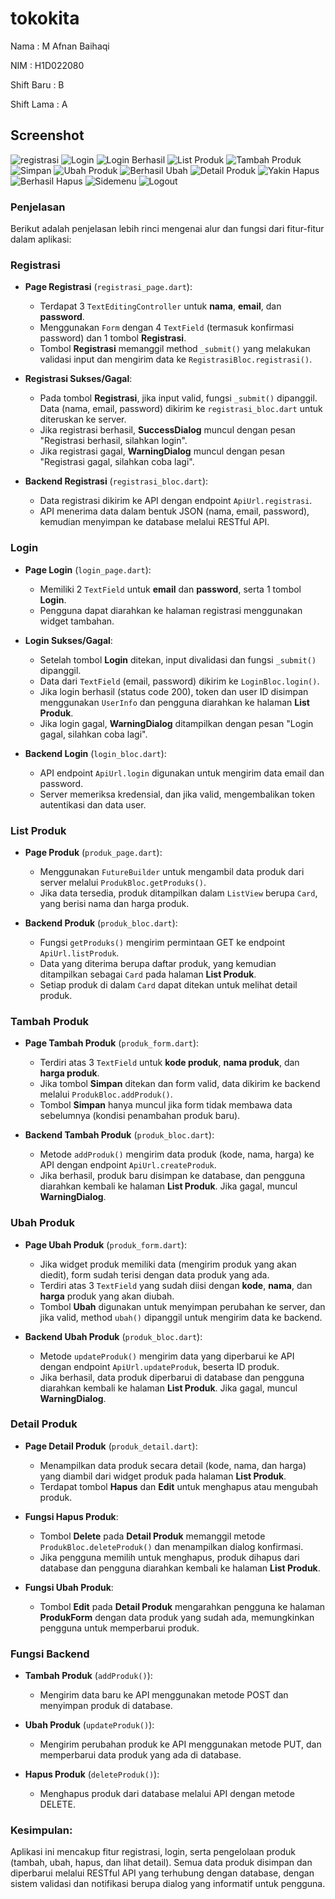 # tokokita

Nama    : M Afnan Baihaqi

NIM     : H1D022080

Shift Baru : B

Shift Lama : A

## Screenshot


![registrasi](registrasiberhasil.jpg)
![Login](loginui.jpg)
![Login Berhasil](loginberhasil.jpg)
![List Produk](listproduk.jpg)
![Tambah Produk](tambahproduk.jpg)
![Simpan](datasimpanjpg)
![Ubah Produk](ubahproduk.jpg)
![Berhasil Ubah](berhasildiubah.jpg)
![Detail Produk](detailproduk.jpg)
![Yakin Hapus](yakinhapus.jpg)
![Berhasil Hapus](berhasilhapus.jpg)
![Sidemenu](sidemenu.jpg)
![Logout](logout.jpg)

### Penjelasan

Berikut adalah penjelasan lebih rinci mengenai alur dan fungsi dari fitur-fitur dalam aplikasi:

### **Registrasi**
- **Page Registrasi** (`registrasi_page.dart`):
  - Terdapat 3 `TextEditingController` untuk **nama**, **email**, dan **password**.
  - Menggunakan `Form` dengan 4 `TextField` (termasuk konfirmasi password) dan 1 tombol **Registrasi**.
  - Tombol **Registrasi** memanggil method `_submit()` yang melakukan validasi input dan mengirim data ke `RegistrasiBloc.registrasi()`.
  
- **Registrasi Sukses/Gagal**:
  - Pada tombol **Registrasi**, jika input valid, fungsi `_submit()` dipanggil. Data (nama, email, password) dikirim ke `registrasi_bloc.dart` untuk diteruskan ke server.
  - Jika registrasi berhasil, **SuccessDialog** muncul dengan pesan "Registrasi berhasil, silahkan login".
  - Jika registrasi gagal, **WarningDialog** muncul dengan pesan "Registrasi gagal, silahkan coba lagi".
  
- **Backend Registrasi** (`registrasi_bloc.dart`):
  - Data registrasi dikirim ke API dengan endpoint `ApiUrl.registrasi`.
  - API menerima data dalam bentuk JSON (nama, email, password), kemudian menyimpan ke database melalui RESTful API.

### **Login**
- **Page Login** (`login_page.dart`):
  - Memiliki 2 `TextField` untuk **email** dan **password**, serta 1 tombol **Login**.
  - Pengguna dapat diarahkan ke halaman registrasi menggunakan widget tambahan.
  
- **Login Sukses/Gagal**:
  - Setelah tombol **Login** ditekan, input divalidasi dan fungsi `_submit()` dipanggil.
  - Data dari `TextField` (email, password) dikirim ke `LoginBloc.login()`.
  - Jika login berhasil (status code 200), token dan user ID disimpan menggunakan `UserInfo` dan pengguna diarahkan ke halaman **List Produk**.
  - Jika login gagal, **WarningDialog** ditampilkan dengan pesan "Login gagal, silahkan coba lagi".

- **Backend Login** (`login_bloc.dart`):
  - API endpoint `ApiUrl.login` digunakan untuk mengirim data email dan password.
  - Server memeriksa kredensial, dan jika valid, mengembalikan token autentikasi dan data user.

### **List Produk**
- **Page Produk** (`produk_page.dart`):
  - Menggunakan `FutureBuilder` untuk mengambil data produk dari server melalui `ProdukBloc.getProduks()`.
  - Jika data tersedia, produk ditampilkan dalam `ListView` berupa `Card`, yang berisi nama dan harga produk.

- **Backend Produk** (`produk_bloc.dart`):
  - Fungsi `getProduks()` mengirim permintaan GET ke endpoint `ApiUrl.listProduk`.
  - Data yang diterima berupa daftar produk, yang kemudian ditampilkan sebagai `Card` pada halaman **List Produk**.
  - Setiap produk di dalam `Card` dapat ditekan untuk melihat detail produk.

### **Tambah Produk**
- **Page Tambah Produk** (`produk_form.dart`):
  - Terdiri atas 3 `TextField` untuk **kode produk**, **nama produk**, dan **harga produk**.
  - Jika tombol **Simpan** ditekan dan form valid, data dikirim ke backend melalui `ProdukBloc.addProduk()`.
  - Tombol **Simpan** hanya muncul jika form tidak membawa data sebelumnya (kondisi penambahan produk baru).

- **Backend Tambah Produk** (`produk_bloc.dart`):
  - Metode `addProduk()` mengirim data produk (kode, nama, harga) ke API dengan endpoint `ApiUrl.createProduk`.
  - Jika berhasil, produk baru disimpan ke database, dan pengguna diarahkan kembali ke halaman **List Produk**. Jika gagal, muncul **WarningDialog**.

### **Ubah Produk**
- **Page Ubah Produk** (`produk_form.dart`):
  - Jika widget produk memiliki data (mengirim produk yang akan diedit), form sudah terisi dengan data produk yang ada.
  - Terdiri atas 3 `TextField` yang sudah diisi dengan **kode**, **nama**, dan **harga** produk yang akan diubah.
  - Tombol **Ubah** digunakan untuk menyimpan perubahan ke server, dan jika valid, method `ubah()` dipanggil untuk mengirim data ke backend.

- **Backend Ubah Produk** (`produk_bloc.dart`):
  - Metode `updateProduk()` mengirim data yang diperbarui ke API dengan endpoint `ApiUrl.updateProduk`, beserta ID produk.
  - Jika berhasil, data produk diperbarui di database dan pengguna diarahkan kembali ke halaman **List Produk**. Jika gagal, muncul **WarningDialog**.

### **Detail Produk**
- **Page Detail Produk** (`produk_detail.dart`):
  - Menampilkan data produk secara detail (kode, nama, dan harga) yang diambil dari widget produk pada halaman **List Produk**.
  - Terdapat tombol **Hapus** dan **Edit** untuk menghapus atau mengubah produk.

- **Fungsi Hapus Produk**:
  - Tombol **Delete** pada **Detail Produk** memanggil metode `ProdukBloc.deleteProduk()` dan menampilkan dialog konfirmasi.
  - Jika pengguna memilih untuk menghapus, produk dihapus dari database dan pengguna diarahkan kembali ke halaman **List Produk**.

- **Fungsi Ubah Produk**:
  - Tombol **Edit** pada **Detail Produk** mengarahkan pengguna ke halaman **ProdukForm** dengan data produk yang sudah ada, memungkinkan pengguna untuk memperbarui produk.

### **Fungsi Backend**
- **Tambah Produk** (`addProduk()`):
  - Mengirim data baru ke API menggunakan metode POST dan menyimpan produk di database.

- **Ubah Produk** (`updateProduk()`):
  - Mengirim perubahan produk ke API menggunakan metode PUT, dan memperbarui data produk yang ada di database.

- **Hapus Produk** (`deleteProduk()`):
  - Menghapus produk dari database melalui API dengan metode DELETE.

### Kesimpulan:
Aplikasi ini mencakup fitur registrasi, login, serta pengelolaan produk (tambah, ubah, hapus, dan lihat detail). Semua data produk disimpan dan diperbarui melalui RESTful API yang terhubung dengan database, dengan sistem validasi dan notifikasi berupa dialog yang informatif untuk pengguna.
